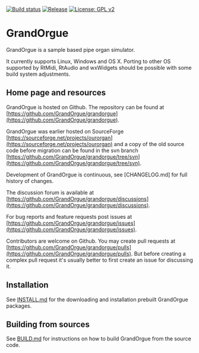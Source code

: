 [![Build status](https://github.com/GrandOrgue/grandorgue/actions/workflows/build.yml/badge.svg)](https://github.com/GrandOrgue/grandorgue/actions/workflows/build.yml)
[![Release](https://img.shields.io/github/v/release/GrandOrgue/grandorgue)](https://github.com/GrandOrgue/grandorgue/releases)
[![License: GPL v2](https://img.shields.io/badge/License-GPL%20v2-blue.svg)](https://www.gnu.org/licenses/old-licenses/gpl-2.0.en.html)

# GrandOrgue

GrandOrgue is a sample based pipe organ simulator.

It currently supports Linux, Windows and OS X. Porting to other OS supported by RtMidi, RtAudio and wxWidgets should be possible with some build system adjustments.

## Home page and resources
GrandOrgue is hosted on Github. The repository can be found at [https://github.com/GrandOrgue/grandorgue](https://github.com/GrandOrgue/grandorgue).

GrandOrgue was earlier hosted on SourceForge [https://sourceforge.net/projects/ourorgan](https://sourceforge.net/projects/ourorgan) and a copy of the old source code before migration can be found in the svn branch [https://github.com/GrandOrgue/grandorgue/tree/svn](https://github.com/GrandOrgue/grandorgue/tree/svn).

Development of GrandOrgue is continuous, see [CHANGELOG.md] for full history of changes.

The discussion forum is available at [https://github.com/GrandOrgue/grandorgue/discussions](https://github.com/GrandOrgue/grandorgue/discussions).

For bug reports and feature requests post issues at [https://github.com/GrandOrgue/grandorgue/issues](https://github.com/GrandOrgue/grandorgue/issues).

Contributors are welcome on Github. You may create pull requests at [https://github.com/GrandOrgue/grandorgue/pulls](https://github.com/GrandOrgue/grandorgue/pulls). But before creating a complex pull request it's usually better to first create an issue for discussing it.

## Installation
See [INSTALL.md](INSTALL.md) for the downloading and installation prebuilt GrandOrgue packages.

## Building from sources
See [BUILD.md](BUILD.md) for instructions on how to build GrandOrgue from the source code.
